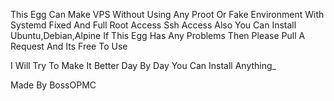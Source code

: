 This Egg Can Make VPS Without Using Any Proot Or Fake Environment 
With Systemd Fixed And Full Root Access
Ssh Access Also You Can Install Ubuntu,Debian,Alpine
If This Egg Has Any Problems Then Please Pull A Request 
And Its Free To Use 


I Will Try To Make It Better Day By Day
You Can Install Anything_



Made By BossOPMC 
